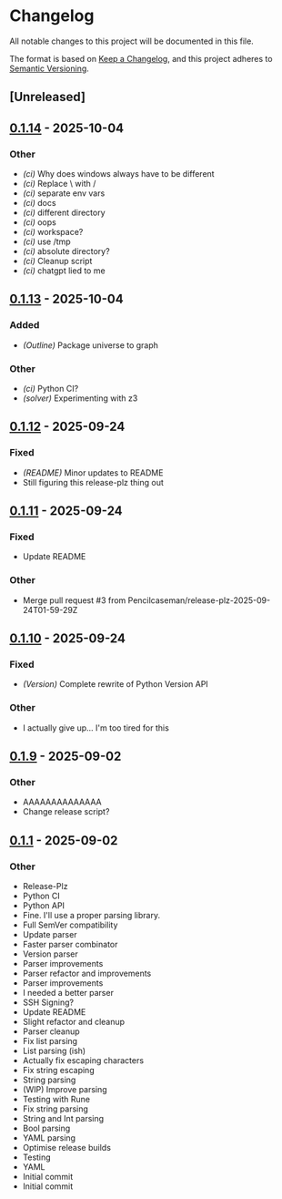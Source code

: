 # Changelog

All notable changes to this project will be documented in this file.

The format is based on [Keep a Changelog](https://keepachangelog.com/en/1.0.0/),
and this project adheres to [Semantic Versioning](https://semver.org/spec/v2.0.0.html).

## [Unreleased]

## [0.1.14](https://github.com/Pencilcaseman/zpack/compare/v0.1.13...v0.1.14) - 2025-10-04

### Other

- *(ci)* Why does windows always have to be different
- *(ci)* Replace \ with /
- *(ci)* separate env vars
- *(ci)* docs
- *(ci)* different directory
- *(ci)* oops
- *(ci)* workspace?
- *(ci)* use /tmp
- *(ci)* absolute directory?
- *(ci)* Cleanup script
- *(ci)* chatgpt lied to me

## [0.1.13](https://github.com/Pencilcaseman/zpack/compare/v0.1.12...v0.1.13) - 2025-10-04

### Added

- *(Outline)* Package universe to graph

### Other

- *(ci)* Python CI?
- *(solver)* Experimenting with z3

## [0.1.12](https://github.com/Pencilcaseman/zpack/compare/v0.1.11...v0.1.12) - 2025-09-24

### Fixed

- *(README)* Minor updates to README
- Still figuring this release-plz thing out

## [0.1.11](https://github.com/Pencilcaseman/zpack/compare/v0.1.10...v0.1.11) - 2025-09-24

### Fixed

- Update README

### Other

- Merge pull request #3 from Pencilcaseman/release-plz-2025-09-24T01-59-29Z

## [0.1.10](https://github.com/Pencilcaseman/zpack/compare/v0.1.9...v0.1.10) - 2025-09-24

### Fixed

- *(Version)* Complete rewrite of Python Version API

### Other

- I actually give up... I'm too tired for this

## [0.1.9](https://github.com/Pencilcaseman/zpack/compare/v0.1.1...v0.1.9) - 2025-09-02

### Other

- AAAAAAAAAAAAAA
- Change release script?

## [0.1.1](https://github.com/Pencilcaseman/zpack/releases/tag/v0.1.1) - 2025-09-02

### Other

- Release-Plz
- Python CI
- Python API
- Fine. I'll use a proper parsing library.
- Full SemVer compatibility
- Update parser
- Faster parser combinator
- Version parser
- Parser improvements
- Parser refactor and improvements
- Parser improvements
- I needed a better parser
- SSH Signing?
- Update README
- Slight refactor and cleanup
- Parser cleanup
- Fix list parsing
- List parsing (ish)
- Actually fix escaping characters
- Fix string escaping
- String parsing
- (WIP) Improve parsing
- Testing with Rune
- Fix string parsing
- String and Int parsing
- Bool parsing
- YAML parsing
- Optimise release builds
- Testing
- YAML
- Initial commit
- Initial commit
